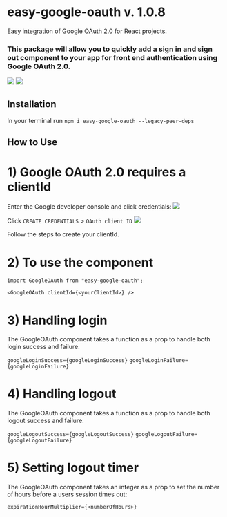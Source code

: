 # easy-google-oauth v. 1.0.8
Easy integration of Google OAuth 2.0 for React projects.

### This package will allow you to quickly add a sign in and sign out component to your app for front end authentication using Google OAuth 2.0.

<img src="https://i.imgur.com/Cs65R6X.png" />
<img src="https://i.imgur.com/UWBzFPg.png" />

## Installation

In your terminal run ```npm i easy-google-oauth --legacy-peer-deps```

## How to Use

# 1) Google OAuth 2.0 requires a clientId

Enter the Google developer console and click credentials:
<img src="https://i.imgur.com/ohG9suN.png" />

Click ```CREATE CREDENTIALS``` > ```OAuth client ID```
<img src="https://i.imgur.com/UWBzFPg.png" />

Follow the steps to create your clientId.

# 2) To use the component

```import GoogleOAuth from "easy-google-oauth";```

```<GoogleOAuth clientId={<yourClientId>} />```

# 3) Handling login

The GoogleOAuth component takes a function as a prop to handle both login success and failure:

```googleLoginSuccess={googleLoginSuccess}```
```googleLoginFailure={googleLoginFailure}```

# 4) Handling logout

The GoogleOAuth component takes a function as a prop to handle both logout success and failure:

```googleLogoutSuccess={googleLogoutSuccess}```
```googleLogoutFailure={googleLogoutFailure}```

# 5) Setting logout timer

The GoogleOAuth component takes an integer as a prop to set the number of hours before a users session times out:

```expirationHourMultiplier={<numberOfHours>}```

